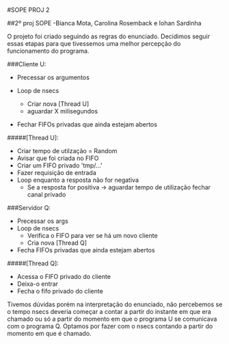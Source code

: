#SOPE PROJ 2

##2º proj SOPE -Bianca Mota, Carolina Rosemback e Iohan Sardinha

O projeto foi criado seguindo as regras do enunciado. Decidimos seguir essas etapas para que tivessemos uma melhor percepção do funcionamento do programa.

###Cliente U:
* Precessar os argumentos

* Loop de nsecs
	* Criar nova [Thread U]
	* aguardar X milisegundos
* Fechar FIFOs privadas que ainda estejam abertos

#####[Thread U]:
* Criar tempo de utilzação = Random
* Avisar que foi criada no FIFO
* Criar um FIFO privado 'tmp/...'
* Fazer requisição de entrada
* Loop enquanto a resposta não for negativa
	* Se a resposta for positiva -> aguardar tempo de utilização
		fechar canal privado

###Servidor Q:
* Precessar os args
* Loop de nsecs
	* Verifica o FIFO para ver se há um novo cliente
	* Cria nova [Thread Q]
* Fecha FIFOs privadas que ainda estejam abertos

#####[Thread Q]:
* Acessa o FIFO privado do cliente
* Deixa-o entrar
* Fecha o fifo privado do cliente


Tivemos dúvidas porém na interpretação do enunciado, não percebemos se o tempo nsecs deveria começar a contar a partir do instante em que era chamado ou só a partir do momento em que o programa U se comunicava com o programa Q. Optamos por fazer com o nsecs contando a partir do momento em que é chamado.